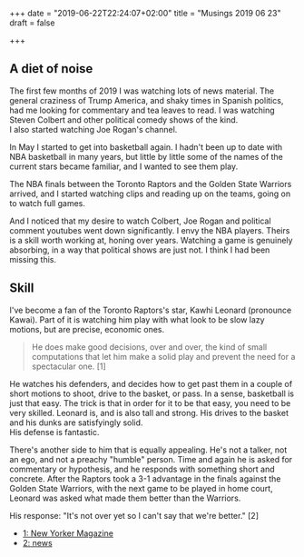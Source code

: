 +++
date = "2019-06-22T22:24:07+02:00"
title = "Musings 2019 06 23"
draft = false

+++

## A diet of noise

The first few months of 2019 I was watching lots of news material. The general
craziness of Trump America, and shaky times in Spanish politics, had me looking for
commentary and tea leaves to read. I was watching Steven Colbert and other
political comedy shows of the kind.<br/>
I also started watching Joe Rogan's channel.

In May I started to get into basketball again. I hadn't been up to date
with NBA basketball in many years, but little by little some of the names of the current
stars became familiar, and I wanted to see them play.

The NBA finals between the Toronto Raptors and the Golden State Warriors arrived,
and I started watching clips and reading up on the teams, going on to watch full games.

And I noticed that my desire to watch Colbert, Joe Rogan and political comment youtubes
went down significantly. I envy the NBA players. Theirs is a skill worth working at, honing
over years. Watching a game is genuinely absorbing, in a way that political shows are
just not. I think I had been missing this.

## Skill

I've become a fan of the Toronto Raptors's star, Kawhi Leonard (pronounce Kawai).
Part of it is watching him play with what look to be slow lazy motions,
but are precise, economic ones.

> He does make good decisions, over and over, the kind of small computations that
> let him make a solid play and prevent the need for a spectacular one. [1]

He watches his defenders, and decides how to get past them in a couple of short motions
to shoot, drive to the basket, or pass. In a sense, basketball is just that easy. The trick
is that in order for it to be that easy, you need to be very skilled. Leonard is, and is also
tall and strong. His drives to the basket and his dunks are satisfyingly solid.<br/>
His defense is fantastic.

There's another side to him that is equally appealing. He's not a talker, not an ego,
and not a preachy "humble" person. Time and again he is
asked for commentary or hypothesis, and he responds with something short and concrete.
After the Raptors took a 3-1 advantage in the finals against the Golden State Warriors,
with the next game to be played in home court, Leonard was asked what made them
better than the Warriors.

His response: "It's not over yet so I can't say that we're better." [2]

* [1: New Yorker Magazine](https://www.newyorker.com/sports/sporting-scene/the-exquisite-physics-of-kawhi-leonard-and-the-gravity-of-the-nba-finals)
* [2: news](https://streamable.com/5cgbx)